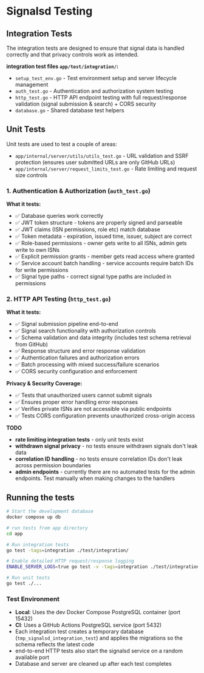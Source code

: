 # Signalsd Testing 

## Integration Tests

The integration tests are designed to ensure that signal data is handled correctly and that privacy controls work as intended.

**integration test files `app/test/integration/`:**
- `setup_test_env.go` - Test environment setup and server lifecycle management
- `auth_test.go` - Authentication and authorization system testing
- `http_test.go` - HTTP API endpoint testing with full request/response validation (signal submission & search) + CORS security
- `database.go` - Shared database test helpers

## Unit Tests 

Unit tests are used to test a couple of areas:
- `app/internal/server/utils/utils_test.go` - URL validation and SSRF protection (ensures user submitted URLs are only GitHub URLs)
- `app/internal/server/request_limits_test.go` - Rate limiting and request size controls


### 1. Authentication & Authorization (`auth_test.go`)

**What it tests:**

- ✅ Database queries work correctly
- ✅ JWT token structure - tokens are properly signed and parseable
- ✅ JWT claims (ISN permissions, role etc) match database 
- ✅ Token metadata - expiration, issued time, issuer, subject are correct
- ✅ Role-based permissions - owner gets write to all ISNs, admin gets write to own ISNs
- ✅ Explicit permission grants - member gets read access where granted
- ✅ Service account batch handling - service accounts require batch IDs for write permissions
- ✅ Signal type paths - correct signal type paths are included in permissions


### 2. HTTP API Testing (`http_test.go`)

**What it tests:**
- ✅ Signal submission pipeline end-to-end
- ✅ Signal search functionality with authorization controls
- ✅ Schema validation and data integrity (includes test schema retrieval from GitHub)
- ✅ Response structure and error response validation
- ✅ Authentication failures and authorization errors
- ✅ Batch processing with mixed success/failure scenarios
- ✅ CORS security configuration and enforcement

**Privacy & Security Coverage:**
- ✅ Tests that unauthorized users cannot submit signals
- ✅ Ensures proper error handling error responses
- ✅ Verifies private ISNs are not accessible via public endpoints 
- ✅ Tests CORS configuration prevents unauthorized cross-origin access


**TODO**
  - **rate limiting integration tests** - only unit tests exist
  - **withdrawn signal privacy** - no tests ensure withdrawn signals don't leak data
  - **correlation ID handling** - no tests ensure correlation IDs don't leak across permission boundaries
  - **admin endpoints** - currently there are no automated tests for the admin endpoints. Test manually when making changes to the handlers

## Running the tests
```bash
# Start the development database
docker compose up db

# run tests from app directory
cd app

# Run integration tests
go test -tags=integration ./test/integration/

# Enable detailed HTTP request/response logging
ENABLE_SERVER_LOGS=true go test -v -tags=integration ./test/integration/

# Run unit tests
go test ./...
```

### Test Environment
- **Local**: Uses the dev Docker Compose PostgreSQL container (port 15432)
- **CI**: Uses a GitHub Actions PostgreSQL service (port 5432)
- Each integration test creates a temporary database (`tmp_signalsd_integration_test`) and applies the migrations so the schema reflects the latest code
-  end-to-end HTTP tests also start the signalsd service on a random available port
- Database and server are cleaned up after each test completes
